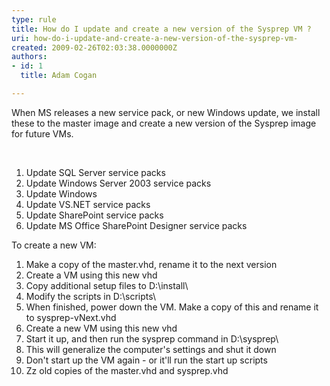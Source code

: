 ```yaml
---
type: rule
title: How do I update and create a new version of the Sysprep VM ?
uri: how-do-i-update-and-create-a-new-version-of-the-sysprep-vm-
created: 2009-02-26T02:03:38.0000000Z
authors:
- id: 1
  title: Adam Cogan

---
```




<span class='intro'> When MS releases a new service pack, or new Windows update, we install these to the master image and create a new version of the Sysprep image for future VMs.  </span>

<p>&#160;</p>
<ol><li>Update SQL Server service packs </li>
<li>Update Windows Server 2003 service packs </li>
<li>Update Windows </li>
<li>Update VS.NET service packs </li>
<li>Update SharePoint service packs </li>
<li>Update MS Office SharePoint Designer service packs </li></ol>
<p>To create a new VM&#58; </p>
<ol><li>Make a copy of the master.vhd, rename it to the next version </li>
<li>Create a VM using this new vhd </li>
<li>Copy additional setup files to D&#58;\install\ </li>
<li>Modify the scripts in D&#58;\scripts\ </li>
<li>When finished, power down the VM. Make a copy of this and rename it to sysprep-vNext.vhd </li>
<li>Create a new VM using this new vhd </li>
<li>Start it up, and then run the sysprep command in D&#58;\sysprep\ </li>
<li>This will generalize the computer's settings and shut it down </li>
<li>Don't start up the VM again - or it'll run the start up scripts </li>
<li>Zz old copies of the master.vhd and sysprep.vhd </li></ol>


